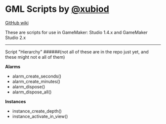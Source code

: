 # GML Scripts by [@xubiod](https://twitter.com/Xubiod)

[GitHub wiki](https://github.com/xubiod/gml-scripts/wiki)

These are scripts for use in GameMaker: Studio 1.4.x and GameMaker Studio 2.x

---

Script "Hierarchy"
######(not all of these are in the repo just yet, and these might not e all of them)

**Alarms**
 * alarm_create_seconds()
 * alarm_create_minutes()
 * alarm_dispose()
 * alarm_dispose_all()
 
**Instances**
 * instance_create_depth()
 * instance_activate_in_view()
